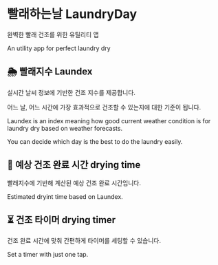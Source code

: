 # 빨래하는날 LaundryDay
완벽한 빨래 건조를 위한 유틸리티 앱

An utility app for perfect laundry dry

## 🌦️ 빨래지수 Laundex
실시간 날씨 정보에 기반한 건조 지수를 제공합니다. 

어느 날, 어느 시간에 가장 효과적으로 건조할 수 있는지에 대한 기준이 됩니다.

Laundex is an index meaning how good current weather condition is for laundry dry based on weather forecasts.

You can decide which day is the best to do the laundry easily.

## 👕 예상 건조 완료 시간 drying time
빨래지수에 기반해 계산된 예상 건조 완료 시간입니다.

Estimated dryint time based on Laundex. 

## ⏳ 건조 타이머 drying timer
건조 완료 시간에 맞춰 간편하게 타이머를 세팅할 수 있습니다.

Set a timer with just one tap.
